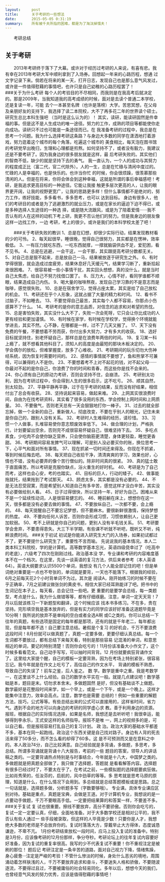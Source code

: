 ```yaml
---
layout:     post
title:      关于考研的一些想法
date:       2015-05-05 0:31:19
summary:    所有被千夫所指的困难，都是为了淘汰掉懦夫！
---
```


<style type="text/css">
p{
	text-indent: 2em;
}
.post img {
  margin-bottom: 0rem;
}
</style>

<p class="intro">
	<span class="dropcap">考研</span>总结
</p>

 ## 关于考研
 2013年考研终于落下了大幕。或许对于经历过考研的人来说，有喜有悲。我有幸在2013年考研大军中顺利拿到了入场券。回想起一年来的心路历程，想通 过文字记录下来。倘若在将来的某一天，打开日志，发现自己也是那么意气风发过，或许是一件值得慰藉的事情吧，也许只是自己幼稚的心路历程罢了！       
 ###关于为什么考研
 每个人的考验目的不尽相同，而我则是在我高考后就决定的。那是2009年，当我知道我的高考成绩的时候，面对是去读个普通二本学校，还是复读一年，可能 去个一本甚至名牌（也许是落榜）大学。苦思冥想，在父母及亲朋好友的支持下，我选择了读二本院校，大不了再多花二年的世界读个硕士。研究生总比本科生强吧 （当时是这么认为的）！
 其实，读研，能读研固然是件幸福的事。但是这不是人生成功的唯一途径。努力的工作，成熟的项目等都能使你走向成功。读研只不过也可能是一条途径而已。在 我准备考研的过程中，我总是在思考一个问题。我为什么选择考研这条路？与身边大多数的同学在潇洒地打着游戏，努力逛着这个城市的每个角落，吃遍这个城市的 美食相比，每天泡在图书馆的考研党早出晚归，生理和心理都是煎熬。如何坚持不了，或者没有毅力，我建议还是不要考研了。因为我身边的很多朋友就是这样，最 后考研失败的。其实他们的智商不低，缺少的就是坚持下去的勇气。
 我一直认为，一个人的成功与其努力的程度成正比（富二代，官二代除外）。人的一生，总是在忙碌与清闲中度过的。忙碌的人是幸福的，也是快乐的。也许当你忙 的时候，你会很烦躁，很羡慕那些清闲的人。但是在将来，你将会体会到这种幸福，这就是所谓的事后幸福感吧！考研，是我追求更高目标的一种途径。它能让我接 触更多层次更高的人，让我的眼界更开阔，让我的视野更宽广，让我的思路更多样！但什么事情都不是绝对的，努力工作，练好技能，多多看书，多多思考，也可以 达到目标。
 身边有很多人，他们的考研目的或者是为了逃避激烈的就业压力，或是在家长的逼迫下迫不得已，或是多种选择人生途径的一种选 择，或是随大流跟风，或是为了陪着爱情······我不否认有的人在这样的动机下考上研，我更不否认他们的努力。但是我身边的朋友像这样一边找工作，一边 考研，考上的很少。或许是我们的本科学校太差了吧！

###关于考研失败的教训
1、总是在幻想，却很少实际行动，结果发现教材看的少的可怜。
2、每天起很早，睡很晚，觉得自己很努力，其实都是在愣神，效率极低。
3、一有压力就吃东西，一吃东西就撑，一撑就脑袋供血不足，爱犯困，看不见书。
4、总是在逃避，一会干这，一会干那，其实跟提高考研分数都无关。
5、对自己总是狠不起来，总是放自己一马，结果被放逐于研究生之外。
6、有时学得很狠，就会造成过度疲劳，结果休息好几天缓元气，结果学习断了，重新拾起来很困难。
7、很容易被一些小事情干扰，其实回头想想，真的没什么，就是当时自己太焦虑，给自己不努力找借口罢了。
8、压力大，心情不好，看同学谁都不顺眼，结果造成自己内伤。
9、喝大量的咖啡熬夜，发现自己学习靠的不是意志而是咖啡，感觉很失败。
10、总是在宿舍学习，觉得占座太累，其实是给了自己放松的机会。
11、考研还在乎个人形象，这就占据了大量的精力和时间。
12、看书不过脑子，不如睡去。
13、不要觉得自己最苦，其实每个人都不容易，你那点小伤感算不了什么。
14、考研考的是你的意志品质，对信念的追求和对希望的热忱。
15、总是害怕失败，其实没什么大不了，失败一次会死呀，它只会让你比成功的人更有经验和更加谨慎。
16、有时候在家学，有时候在学校学，觉得换个环境就能学进去，其实不然。心不静，在哪都是一样，过不了几天又搬了。
17、天下没有免费的午餐，不要想着不劳而获，你付出多大努力，才有多大的收获。
18、选好目标就坚持住，别老怀疑自己，那样总是在浪费年两倍的时间。
19、复习某一科上瘾了，就不想看其他科目了。须知人的高度是由最短的那块木板决定的。
20、学会偶尔的放松，但难掌握度，放多了心难收。
21、考研期间的玩乐切勿大伤神经系统，因为恢复时需要时间的。
22、感情的事情就不要想了，鱼和熊掌不可兼得，可以兼得的人不是你。
23、不要想着考不上对不起花的钱，对不起父母······你最对不起的是你自己，你浪费了你的时间和青春，而这些你是找不会来的。
24、你心须有自己的原动力考研，否则会坚持不住，会崩溃。
25、考研别太功利，因为在考研过程中，你会得到人生的很多启示，这不吃亏。
26、顺其自然，别太较劲。
27、平静平静再平静，过于在乎考研的结果，反而没有好结果，相信付出了总会有收获。
28、坚持说起来容易，做起来难。
29、上网其实很浪费时间，自由为在找考研资料，其实看了很多没用的东西，学会控制上网时间和上网质量。
30、不要傲气，否则老天总有一天会狠狠地打你一棒子。
31、过去的就全部忘掉，做一个全新的自己，重新做人，彻底改变，不要在乎别人的眼光，记住未来是你自己的，跟别人没有关系。
32、考研时人生难得的经历，请珍惜。
33、习惯一个人做事，扎堆容易使你意志颓废效率低下。
34、做合理的计划，严格执行。计划要留出空余，否则完不成很容易怀疑自己，很难坚持下去。
35、多吃点素食，少吃肉不会使你缺乏营养，只会使你脑筋更清楚，身体更轻盈，睡觉更香甜。
36、考研期间容易发脾气可以理解，可是别人没必要买你的账，换位思考一下，心平气和面对所有事情。
37、现在抓紧一切时间还来得及。你现在不抓紧，等到时候后悔去吧。
38、每天把自己收拾干净，清清爽爽的学习，效果也好，心情也不错，没有必要弄的像个苦行僧似的。除非时间真的很紧。
39、真的猛士敢于直面痛苦。所以考研是克服你缺点，浴火重生的好时机。
40、考研是为了自己而考，这样也会心安，考的也踏实。
41、目标的巨人，行动的矮子。
42、做事能拖就托，结果拖到了考试那天。
43、顾虑太多，其实都是没有必要的。
44、不是无法忍受寂寞，而是希望别人知道自己有多辛苦，感觉这样才没白辛苦，其实没有必要做给别人看。
45、日子过得很快，所以坚持一年，好好为自己。困难从来不是一个延续性动词，人是很容易健忘的。
46、睡前躺在床上，想想你在这一天，很多都是没有必要去做的事情。
47、不要放纵自己，一次都不要，会上瘾的。
48、每天提醒自己不要忘记梦想，但不要麻木。要很新鲜很激情，保持梦想的热度。
49、不要向任何人诉苦，否则你会形成习惯，习惯依赖别人，让自己更加软弱。
50、考不上研就是你自己的问题，更别人没有半毛钱关系。
51、考研要学会舍弃，不要患得患失。大三下半学期，有些课不听就不听吧，既听又不听，纯粹浪费时间。
###关于初试
初试是你能进入研究生大门的入场券，如果初试都过不了，更不要提什么研究生了，重要性不言而喻。
先说说我的基本情况。本人二类本科工科院校，学的是计算机。高等数学基本忘光，英语四级侥幸过了（吃高中的老底），六级考了四次在刚刚过线。政治基本没 学，专业课和考研的内容难度基本不在一个档次。在这里，先谈一谈英语的复习方法，供后来者参考（本人英语64）。英语大纲要求认识5500个单词，我想没 有几个人能全部记住的吧！但是单词绝对重要是一点也不夸张的，单词就是要背，一天也不能落下。根据我的经验，6月之前每天花2个小时背单词不为过。其次是 阅读A，刚开始练习的时候不要在乎正确率，7月之前建议做张剑的黄皮书，相信大家已经耳熟能详了吧。把书中的生词记在本子上，每天看，总会记住一些吧。更 重要的是要学会总结，每一类题型，考点是什么，我为什么做错等等，都有仔细琢磨。注意，单词一定天天背！7月以后就该练习一下新题型和翻译，这个时候应该 找本书多练习。不在多，贵在坚持。完形填空我是基本放弃的，但是有实力的同学应该好好准备这道题毕竟是10分啊！我所说的放弃不是单纯的空白或者全选A啊 或C之类的。你可以总结一下往年的真题，有些选项是固定的每年都是那项，还有的就是千年老二，每年都出现，但是每年都不选！自己要注意总结。暑假是个复习 的好机会，千万不要浪费这段时间！8月份就可以做真题了，真题一定要多做，更要仔细认真总结。每一个生词都不要放过，都有总结下来每天看，特别是那些容易 记混淆的单词，和意思相近的单词，要记的特别清楚！否则你会吃亏的！11月份该准备大小作文了，这个时候多看看范文。自己动手写写，可以抽时间背背。12 月份就要疯狂背诵作文了。这里给大家提个醒，自己的模板一定要背熟，因为在考场上特别紧张，很容易忘记。我今年就是在作文上吃亏了，高估自己的作文水平， 背诵的模板不熟悉，导致自己的失误了！前车之鉴，后人鉴之。
 数 学。数学是重中之重。我是考数学一，在这里谈不上什么经验。自己的数学水平实在一般。就提几点建议吧！数学基础是本，题目是末。切勿求本舍末。多做题固然 是好，但没有基础谈不上做题。数学最好是花整段时间来学，如一个早上，或是一个下午，或是一个晚上。这样才能集中注意力，效率会高点。注意，数学也是需要 总结的！例如一些重要的解题方法，技巧，公式等等。有些总结出来的公式可以直接用的，这样省时间，省力气。遇到不会的地方可以向身边的考研的同学虚心求 教。善于利用身边的资源。报班，根据自己的实际情况选择，如果是名师，我想还是去听听吧！我很幸运，能够得到李永乐，王式安这样的名师指导。报班不是唯 一，网上的视频多的是，可以自己看。但是报班容易打乱自己的复习计划。
 政 治。政治大家的基础水平都差不多，基本在同一起跑线。政治这个东西关键是自己找对路子。身边有人背的死去活来得了50多分，而不怎么看的却得了60多。这 是不可预测而又是在意料之中的。本人政治74分，自己比较满意。自己经验就是多背诵，多做题，多思考，多总结。所谓多背诵就是背诵十八大报告，考前的一些 题目的答案，领导人的讲话稿之类的。一定要背诵热点特别是与时事结合，今年就是十八大，中国梦之类的。多做题就是把真题全部做了，我只做了选择题，答题就 是看看解答内容。选择题有很多已经过时了，不要太在乎了。在考试之前，一些模拟题的选择题要疯狂做。比如肖秀荣的，任汝芬的，启航的，风中劲草的等等。多 思考就是思考马原的原理，知道是什么，在什么情况下会用到。多总结就是总结答题模板或是思路。总之一句话就是，选择题多做，分析题多写（字数要够哦）。
 专业课。具体专业课应区别对待。基础是重点，真题是宝典，会做是王道。对于计算机专业，我想说的是一点要动手做题，千万不要眼高手低。一定要把结果算的和答案一样，不要差不多。
###关于复试
复 试也很重要。擦线不要放弃，高分不要骄傲。否则你会吃亏的，复试一定一定要认真，仔细，全面地准备。对于大多数学校还是相对公平的，我不否认有些人通过一 些手段被录取，但这样的人毕竟是少数！只要你是人才，我想绝大多数的老师是不会放弃你的。复试时落落大方，穿戴举止大方得体，态度诚恳谦逊，不卑不亢。
    1月份考研结束放松一段时间，应马上投入复试的准备中。特别是3月份，应该像考研的12月份那样，争分夺秒。考研论坛上的往年复试内容要好好准备，因为复试的重复率很高。我写的少不代表复试不重要！你不重视注定是被刷的那位！
    题后记
考研注定是一条辛苦的道路，面对自己视力下降，情绪焦躁，身心疲惫···注定是严峻的考验！不管什么惨淡的时候，身处什么恶劣的境地，周围涌动着怎样肤浅的人，千万不要放弃追求和奋斗，不要迷失人格和骄傲，不要随波逐流，不要得过且过，不要被庸俗的社会轻易同化。多年以后，想想今天的我们，也曾经意气风发的努力优秀，应该是值得慰藉的事情吧！